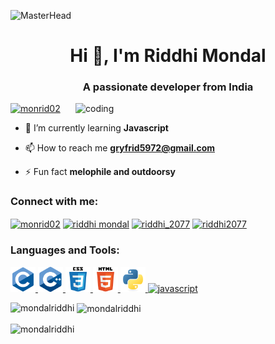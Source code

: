 ![MasterHead](https://camo.githubusercontent.com/ba9f3bd30647e352a3f5e1e45eb45c6ec7bad6155cd16aaedf4a426738da0ca5/68747470733a2f2f696e646f616e616c79746963612e636f6d2f7374617469632f696d616765732f62616e6e6572722e676966)

<h1 align="center">Hi 👋, I'm Riddhi Mondal</h1>
<h3 align="center">A passionate developer from India</h3>
<img align="right" alt="coding" width="400" src="https://media.tenor.com/2uyENRmiUt0AAAAC/coding.gif">

<p align="left"> <a href="https://twitter.com/monrid02" target="blank"><img src="https://img.shields.io/twitter/follow/monrid02?logo=twitter&style=for-the-badge" alt="monrid02" /></a> </p>

- 🌱 I’m currently learning **Javascript**

- 📫 How to reach me **gryfrid5972@gmail.com**

- ⚡ Fun fact **melophile and outdoorsy**

<h3 align="left">Connect with me:</h3>
<p align="left">
<a href="https://twitter.com/monrid02" target="blank"><img align="center" src="https://raw.githubusercontent.com/rahuldkjain/github-profile-readme-generator/master/src/images/icons/Social/twitter.svg" alt="monrid02" height="30" width="40" /></a>
<a href="https://www.linkedin.com/in/riddhi-mondal-659b91222/" target="blank"><img align="center" src="https://raw.githubusercontent.com/rahuldkjain/github-profile-readme-generator/master/src/images/icons/Social/linked-in-alt.svg" alt="riddhi mondal" height="30" width="40" /></a>
<a href="https://instagram.com/riddhi_2077" target="blank"><img align="center" src="https://raw.githubusercontent.com/rahuldkjain/github-profile-readme-generator/master/src/images/icons/Social/instagram.svg" alt="riddhi_2077" height="30" width="40" /></a>
<a href="https://www.codechef.com/users/riddhi2077" target="blank"><img align="center" src="https://cdn.jsdelivr.net/npm/simple-icons@3.1.0/icons/codechef.svg" alt="riddhi2077" height="30" width="40" /></a>
</p>

<h3 align="left">Languages and Tools:</h3>
<p align="left"> <a href="https://www.cprogramming.com/" target="_blank" rel="noreferrer"> <img src="https://raw.githubusercontent.com/devicons/devicon/master/icons/c/c-original.svg" alt="c" width="40" height="40"/> </a> <a href="https://www.w3schools.com/cpp/" target="_blank" rel="noreferrer"> <img src="https://raw.githubusercontent.com/devicons/devicon/master/icons/cplusplus/cplusplus-original.svg" alt="cplusplus" width="40" height="40"/> </a> <a href="https://www.w3schools.com/css/" target="_blank" rel="noreferrer"> <img src="https://raw.githubusercontent.com/devicons/devicon/master/icons/css3/css3-original-wordmark.svg" alt="css3" width="40" height="40"/> </a> <a href="https://www.w3.org/html/" target="_blank" rel="noreferrer"> <img src="https://raw.githubusercontent.com/devicons/devicon/master/icons/html5/html5-original-wordmark.svg" alt="html5" width="40" height="40"/> </a> <a href="https://www.python.org" target="_blank" rel="noreferrer"> <img src="https://raw.githubusercontent.com/devicons/devicon/master/icons/python/python-original.svg" alt="python" width="40" height="40"/> </a> 
 <a href="https://www.javascript.com/" target="_blank" rel="noreferrer"> <img src="https://cdn.jsdelivr.net/gh/devicons/devicon@latest/icons/javascript/javascript-original.svg" alt="javascript" width="40" height="40"/> </a> </p>

<p><img align="left" src="https://github-readme-stats.vercel.app/api/top-langs?username=mondalriddhi&show_icons=true&locale=en&layout=compact" alt="mondalriddhi" /></p>

<p>&nbsp;<img align="center" src="https://github-readme-stats.vercel.app/api?username=mondalriddhi&show_icons=true&locale=en" alt="mondalriddhi" /></p>

<p><img align="center" src="https://github-readme-streak-stats.herokuapp.com/?user=mondalriddhi&" alt="mondalriddhi" /></p>
